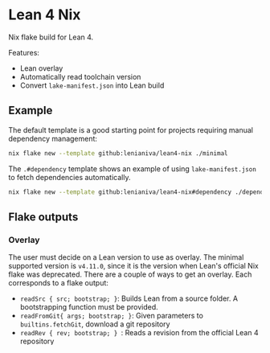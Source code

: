 # Lean 4 Nix

Nix flake build for Lean 4.

Features:

- Lean overlay
- Automatically read toolchain version
- Convert `lake-manifest.json` into Lean build

## Example

The default template is a good starting point for projects requiring manual
dependency management:

``` sh
nix flake new --template github:lenianiva/lean4-nix ./minimal
```

The `.#dependency` template shows an example of using `lake-manifest.json` to
fetch dependencies automatically.

``` sh
nix flake new --template github:lenianiva/lean4-nix#dependency ./dependency
```

## Flake outputs

### Overlay

The user must decide on a Lean version to use as overlay. The minimal supported
version is `v4.11.0`, since it is the version when Lean's official Nix flake was
deprecated. There are a couple of ways to get an overlay. Each corresponds to a
flake output:

- `readSrc { src; bootstrap; }`: Builds Lean from a source folder. A
  bootstrapping function must be provided.
- `readFromGit{ args; bootstrap; }`: Given parameters to `builtins.fetchGit`, download a git repository
- `readRev { rev; bootstrap; } `: Reads a revision from the official Lean 4 repository
- `readToolchainFile`: Reads the toolchain from a file. Due to Nix's pure
  evaluation principle, this only supports `leanprover/lean4:{tag}` based
  `lean-toolchain` files. For any other toolchains, use `readRev` or `readFromGit`.
- `tags.{tag}`: Lean4 tags. See the available tags in `manifests/`

Then apply the overlay on `pkgs`:
```nix
pkgs = import nixpkgs {
  inherit system;
  overlays = [ (lean4-nix.readToolchainFile ./lean-toolchain) ];
};
```
and `pkgs.lean` will be replaced by the chosen overlay.

### `pkgs.lean`

This attribute set has properties

- `lean`: The Lean executable
- `lean-all`: `lean`, `lake`, and the Lean library.
- `example`: Use `nix run .#example` to see an example of building a Lean program.
- `Init`, `Std`, `Lean`: Lean built-in libraries provided in the same format as `buildLeanPackage`

and the function `buildLeanPackage`, which accepts a parameter set
`{ name; roots; deps; src; }`. The complete parameter set can be found in Lean
4's `nix/buildLeanPackage.nix` file. In general:
- `src`: The source directory
- `roots`: Lean modules at the root of the import tree.
- `deps`: A list of outputs of other `buildLeanPackage` calls.

This is a form of manual dependency management.

### `lake2nix`

Use `lake2nix = lean4-nix.lake { inherit pkgs; }` to generate the lake utilities.

`lake2nix.mkPackage { src; roots; }` automatically reads the
`lake-manifest.json` file and builds dependencies.

- `src`: The source directory
- `manifestFile`: Path to the manifest file. Defaults to `${src}/lake-manifest.json`
- `roots`: Lean modules at the root of the import tree. Defaults to the project
  name from `manifestFile`
- `deps`: Additional dependencies. Defaults to `[ Init Std Lean ]`.

### `buildLeanPackage`

The `buildLeanPackage` and `mkPackage` functions output the built Lean package
in a non-derivation format. Generally, the attributes available are:
- `executable`: Executable
- `sharedLib`: Shared library
- `modRoot`: Module root. Set `LEAN_PATH` to this to provide context for LSP.
- `cTree`, `oTree`, `iTree`: Trees of C files/`.o` files/`.ilean` files

## Troubleshooting

### attribute '"{Lean,Init}.*"' is missing

If you see this error, add these packages to `deps` in either `buildLeanPackage`
or `mkPackage`.

``` nix
{
  deps = with pkgs.lean; [ Init Std Lean ];
}
```

### Only `leanprover/lean4:{tag}` toolchains are supported

The Lean version is not listed in the `manifests/` directory. Use `readRev` or
`readFromGit` instead.

## Development

Use `nix flake check` to check the template builds.

Update the template `lean-toolchain` files when new Lean versions come out.

All code must be formatted with `alejandra` before merging into `main`. To use it, execute
```sh
nix fmt
```
